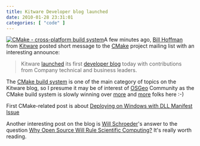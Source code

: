 ```yaml
---
title: Kitware Developer blog launched
date: 2010-01-28 23:31:01
categories: [ "code" ]
---
```


[![CMake - cross-platform build system](/images/logos/cmake-logo.png)](http://www.cmake.org/)A few minutes ago, [Bill Hoffman](http://mateusz.loskot.net/?p=1660) from [Kitware](http://www.kitware.com/) posted short message to the [CMake](http://www.cmake.org) project mailing list with an interesting announce:


> Kitware [launched](http://www.kitware.com/news/home/browse/267) its first
> [developer blog](http://www.kitware.com/blog/) today with contributions from Company technical and business leaders.


The [CMake build system](http://en.wikipedia.org/wiki/CMake) is one of the main category of topics on the Kitware blog, so I presume it may be of interest of [OSGeo](http://www.osgeo.org) Community as the CMake build system is slowly winning over [more](http://mateusz.loskot.net/category/tools/cmake-tools/) and [more](http://www.qgis.org) folks here :-)


First CMake-related post is about [Deploying on Windows with DLL Manifest Issue](http://www.kitware.com/blog/home/post/4)


Another interesting post on the blog is [Will Schroeder](http://www.kitware.com/company/team/schroeder.html)'s answer to the question [Why Open Source Will Rule Scientific Computing?](http://www.kitware.com/blog/home/post/3) It's really worth reading.
